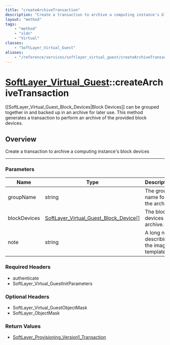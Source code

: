 ```yaml
---
title: "createArchiveTransaction"
description: "Create a transaction to archive a computing instance's block devices"
layout: "method"
tags:
    - "method"
    - "sldn"
    - "Virtual"
classes:
    - "SoftLayer_Virtual_Guest"
aliases:
    - "/reference/services/softlayer_virtual_guest/createArchiveTransaction"
---
```

# [SoftLayer_Virtual_Guest](/reference/services/SoftLayer_Virtual_Guest)::createArchiveTransaction

[[SoftLayer_Virtual_Guest_Block_Devices|Block Devices]] can be grouped together in and backed up in an archive for later use. This method generates a transaction to perform an archive of the provided block devices. 


## Overview 
Create a transaction to archive a computing instance's block devices

-----

### Parameters 
|Name | Type | Description |
| --- | --- | --- |
|groupName| string| The group name for the archive.|
|blockDevices| <a href='/reference/datatypes/SoftLayer_Virtual_Guest_Block_Device'>SoftLayer_Virtual_Guest_Block_Device[] </a>| The block devices to archive.|
|note| string| A long note describing the image template.|


### Required Headers
* authenticate
* SoftLayer_Virtual_GuestInitParameters


### Optional Headers
* SoftLayer_Virtual_GuestObjectMask
* SoftLayer_ObjectMask

### Return Values
* <a href='/reference/datatypes/SoftLayer_Provisioning_Version1_Transaction'>SoftLayer_Provisioning_Version1_Transaction </a>




